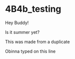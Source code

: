 # 4B4b_testing

Hey Buddy!

Is it summer yet?

This was made from a duplicate



Obinna typed on this line


















